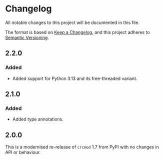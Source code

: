 # Changelog

All notable changes to this project will be documented in this file.

The format is based on [Keep a Changelog](https://keepachangelog.com/en/1.0.0/),
and this project adheres to [Semantic Versioning](https://semver.org/spec/v2.0.0.html).

## 2.2.0

### Added

- Added support for Python 3.13 and its free-threaded variant.

## 2.1.0

### Added

- Added type annotations.

## 2.0.0

This is a modernised re-release of `crcmod` 1.7 from PyPI with no changes in
API or behaviour.
